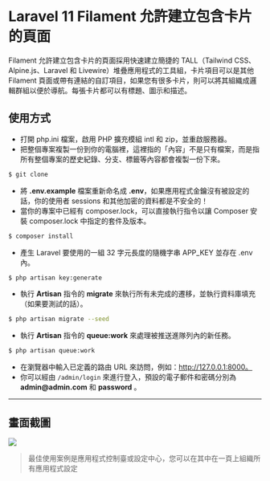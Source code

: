 # Laravel 11 Filament 允許建立包含卡片的頁面

Filament 允許建立包含卡片的頁面採用快速建立簡捷的 TALL（Tailwind CSS、Alpine.js、Laravel 和 Livewire）堆疊應用程式的工具組，卡片項目可以是其他 Filament 頁面或帶有連結的自訂項目，如果您有很多卡片，則可以將其組織成邏輯群組以便於導航。每張卡片都可以有標題、圖示和描述。

## 使用方式
- 打開 php.ini 檔案，啟用 PHP 擴充模組 intl 和 zip，並重啟服務器。
- 把整個專案複製一份到你的電腦裡，這裡指的「內容」不是只有檔案，而是指所有整個專案的歷史紀錄、分支、標籤等內容都會複製一份下來。
```sh
$ git clone
```
- 將 __.env.example__ 檔案重新命名成 __.env__，如果應用程式金鑰沒有被設定的話，你的使用者 sessions 和其他加密的資料都是不安全的！
- 當你的專案中已經有 composer.lock，可以直接執行指令以讓 Composer 安裝 composer.lock 中指定的套件及版本。
```sh
$ composer install
```
- 產生 Laravel 要使用的一組 32 字元長度的隨機字串 APP_KEY 並存在 .env 內。
```sh
$ php artisan key:generate
```
- 執行 __Artisan__ 指令的 __migrate__ 來執行所有未完成的遷移，並執行資料庫填充（如果要測試的話）。
```sh
$ php artisan migrate --seed
```
- 執行 __Artisan__ 指令的 __queue:work__ 來處理被推送進隊列內的新任務。
```sh
$ php artisan queue:work
```
- 在瀏覽器中輸入已定義的路由 URL 來訪問，例如：http://127.0.0.1:8000。
- 你可以經由 `/admin/login` 來進行登入，預設的電子郵件和密碼分別為 __admin@admin.com__ 和 __password__ 。

----

## 畫面截圖
![](https://i.imgur.com/in4uIuy.png)
> 最佳使用案例是應用程式控制臺或設定中心，您可以在其中在一頁上組織所有應用程式設定
